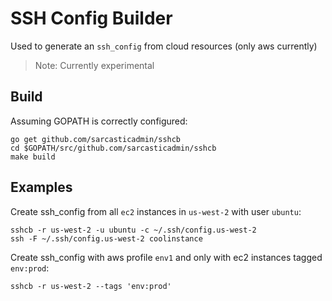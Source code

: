 # SSH Config Builder

Used to generate an `ssh_config` from cloud resources (only aws currently)
> Note: Currently experimental

## Build
Assuming GOPATH is correctly configured:
```
go get github.com/sarcasticadmin/sshcb
cd $GOPATH/src/github.com/sarcasticadmin/sshcb
make build
```

## Examples

Create ssh_config from all `ec2` instances in `us-west-2` with user `ubuntu`:
```
sshcb -r us-west-2 -u ubuntu -c ~/.ssh/config.us-west-2
ssh -F ~/.ssh/config.us-west-2 coolinstance
```

Create ssh_config with aws profile `env1` and only with ec2 instances tagged `env:prod`:
```
sshcb -r us-west-2 --tags 'env:prod'
```
